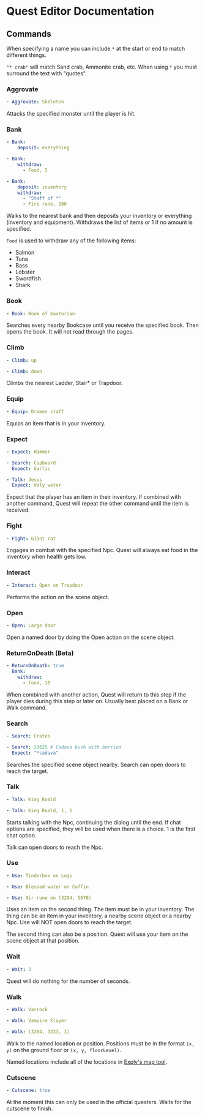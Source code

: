 # Quest Editor Documentation

## Commands

When specifying a name you can include `*` at the start or end to match different things.

`"* crab"` will match Sand crab, Ammonite crab, etc. When using `*` you must surround the text with "quotes".

### Aggrovate

```YAML
- Aggrovate: Skeleton
```

Attacks the specified monster until the player is hit.

### Bank

```YAML
- Bank:
    deposit: everything
```

```YAML
- Bank:
    withdraw:
      - Food, 5
```

```YAML
- Bank:
    deposit: inventory
    withdraw:
      - "Staff of *"
      - Fire rune, 100
```

Walks to the nearest bank and then deposits your inventory or everything (inventory and equipment).
Withdraws the list of items or 1 if no amount is specified.

`Food` is used to withdraw any of the following items:

* Salmon
* Tuna
* Bass
* Lobster
* Swordfish
* Shark

### Book

```YAML
- Book: Book of baxtorian
```

Searches every nearby Bookcase until you receive the specified book. Then opens the book. It will not read through the pages.

### Climb

```YAML
- Climb: up
```

```YAML
- Climb: down
```

Climbs the nearest Ladder, Stair* or Trapdoor.

### Equip

```YAML
- Equip: Dramen staff
```

Equips an item that is in your inventory.

### Expect

```YAML
- Expect: Hammer
```

```YAML
- Search: Cupboard
  Expect: Garlic
```

```YAML
- Talk: Jesus
  Expect: Holy water
```

Expect that the player has an item in their inventory. If combined with another command, Quest will repeat the other command until the item is received.

### Fight

```YAML
- Fight: Giant rat
```

Engages in combat with the specified Npc. Quest will always eat food in the inventory when health gets low.

### Interact

```YAML
- Interact: Open on Trapdoor
```

Performs the action on the scene object.

### Open

```YAML
- Open: Large door
```

Open a named door by doing the Open action on the scene object.

### ReturnOnDeath (Beta)

```YAML
- ReturnOnDeath: true
  Bank:
    withdraw:
      - food, 10
```

When combined with another action, Quest will return to this step if the player dies during this step or later on. Usually best placed on a Bank or Walk command.

### Search

```YAML
- Search: Crates
```

```YAML
- Search: 23625 # Cadava bush with berries
  Expect: "*cadava"
```

Searches the specified scene object nearby. Search can open doors to reach the target.

### Talk

```YAML
- Talk: King Roald
```

```YAML
- Talk: King Roald, 1, 1
```

Starts talking with the Npc, continuing the dialog until the end. If chat options are specified, they will be used when there is a choice. 1 is the first chat option.

Talk can open doors to reach the Npc.

### Use

```YAML
- Use: Tinderbox on Logs
```

```YAML
- Use: Blessed water on Coffin
```

```YAML
- Use: Air rune on (3204, 5678)
```

Uses an item on the second thing. The item must be in your inventory. The thing can be an item in your inventory, a nearby scene object or a nearby Npc. Use will NOT open doors to reach the target.

The second thing can also be a position. Quest will use your item on the scene object at that position.

### Wait

```YAML
- Wait: 3
```

Quest will do nothing for the number of seconds.

### Walk

```YAML
- Walk: Varrock
```

```YAML
- Walk: Vampire Slayer
```

```YAML
- Walk: (3204, 3233, 1)
```

Walk to the named location or position. Positions must be in the format `(x, y)` on the ground floor or `(x, y, floorLevel)`.

Named locations include all of the locations in [Explv's map tool](https://explv.github.io/).

### Cutscene

```YAML
- Cutscene: true
```

At the moment this can only be used in the official questers. Waits for the cutscene to finish.
